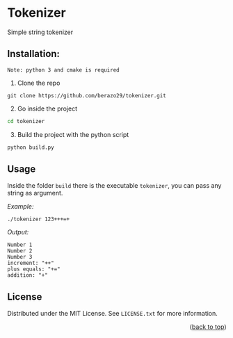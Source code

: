 # Tokenizer
Simple string tokenizer


## Installation:

`Note: python 3 and cmake is required`

1. Clone the repo
```git
git clone https://github.com/berazo29/tokenizer.git
```
2. Go inside the project
```sh
cd tokenizer
```
3. Build the project with the python script
```py
python build.py
```

## Usage

Inside the folder `build` there is the executable `tokenizer`, 
you can pass any string as argument.

*Example:*
```
./tokenizer 123+++=+
```
*Output:*
```
Number 1
Number 2
Number 3
increment: "++"
plus equals: "+="
addition: "+"
```

<!-- LICENSE -->
## License

Distributed under the MIT License. See `LICENSE.txt` for more information.

<p align="right">(<a href="#top">back to top</a>)</p>


